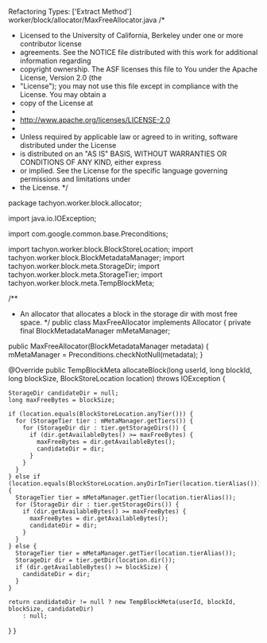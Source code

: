 Refactoring Types: ['Extract Method']
worker/block/allocator/MaxFreeAllocator.java
/*
 * Licensed to the University of California, Berkeley under one or more contributor license
 * agreements. See the NOTICE file distributed with this work for additional information regarding
 * copyright ownership. The ASF licenses this file to You under the Apache License, Version 2.0 (the
 * "License"); you may not use this file except in compliance with the License. You may obtain a
 * copy of the License at
 *
 * http://www.apache.org/licenses/LICENSE-2.0
 *
 * Unless required by applicable law or agreed to in writing, software distributed under the License
 * is distributed on an "AS IS" BASIS, WITHOUT WARRANTIES OR CONDITIONS OF ANY KIND, either express
 * or implied. See the License for the specific language governing permissions and limitations under
 * the License.
 */

package tachyon.worker.block.allocator;

import java.io.IOException;

import com.google.common.base.Preconditions;

import tachyon.worker.block.BlockStoreLocation;
import tachyon.worker.block.BlockMetadataManager;
import tachyon.worker.block.meta.StorageDir;
import tachyon.worker.block.meta.StorageTier;
import tachyon.worker.block.meta.TempBlockMeta;

/**
 * An allocator that allocates a block in the storage dir with most free space.
 */
public class MaxFreeAllocator implements Allocator {
  private final BlockMetadataManager mMetaManager;

  public MaxFreeAllocator(BlockMetadataManager metadata) {
    mMetaManager = Preconditions.checkNotNull(metadata);
  }

  @Override
  public TempBlockMeta allocateBlock(long userId, long blockId, long blockSize,
      BlockStoreLocation location) throws IOException {

    StorageDir candidateDir = null;
    long maxFreeBytes = blockSize;

    if (location.equals(BlockStoreLocation.anyTier())) {
      for (StorageTier tier : mMetaManager.getTiers()) {
        for (StorageDir dir : tier.getStorageDirs()) {
          if (dir.getAvailableBytes() >= maxFreeBytes) {
            maxFreeBytes = dir.getAvailableBytes();
            candidateDir = dir;
          }
        }
      }
    } else if (location.equals(BlockStoreLocation.anyDirInTier(location.tierAlias()))) {
      StorageTier tier = mMetaManager.getTier(location.tierAlias());
      for (StorageDir dir : tier.getStorageDirs()) {
        if (dir.getAvailableBytes() >= maxFreeBytes) {
          maxFreeBytes = dir.getAvailableBytes();
          candidateDir = dir;
        }
      }
    } else {
      StorageTier tier = mMetaManager.getTier(location.tierAlias());
      StorageDir dir = tier.getDir(location.dir());
      if (dir.getAvailableBytes() >= blockSize) {
        candidateDir = dir;
      }
    }

    return candidateDir != null ? new TempBlockMeta(userId, blockId, blockSize, candidateDir)
        : null;
  }
}

